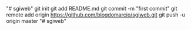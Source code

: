 "# sgiweb"  git init git add README.md git commit -m "first commit" git remote add origin https://github.com/blogdomarcio/sgiweb.git git push -u origin master
"# sgiweb" 
